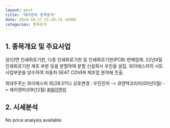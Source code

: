 ```yaml
---
layout: post
title: '에이엔피 종목분석'
date: 2024-10-27 21:20:23 +0900
categories: 종목분석
---
```


## 1. 종목개요 및 주요사업

양/단면 인쇄회로기판, 다층 인쇄회로기판 등 인쇄회로기판(PCB) 판매업체. 22년4월 인쇄회로기판 제조 부분 등을 분할하여 분할 신설회사 우진을 설립. 와이에스피의 시트사업부분을 양수하여 자동차 SEAT COVER 제조업 분야에 진출.

최대주주는 와이에스피 외(28.51%) 상호변경 : 우진전자 -> 큐엔텍코리아(00년5월) -> 에이엔피(09년2월)
[#에이엔피](#)

## 2. 시세분석

No price analysis available
